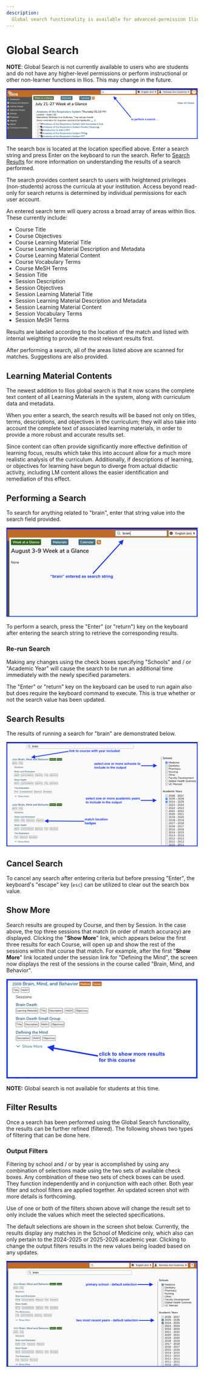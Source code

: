 ```yaml
---
description: 
  Global search functionality is available for advanced-permission Ilios users at the top of any of the screens in Ilios. Dashboard location is shown below.
---
```


# Global Search

**NOTE**: Global Search is not currently available to users who are students and do not have any higher-level permissions or perform instructional or other non-learner functions in Ilios. This may change in the future.

![global search start](../images/global_search/global_search_start.png)

The search box is located at the location specified above. Enter a search string and press Enter on the keyboard to run the search. Refer to [Search Results](https://iliosproject.gitbook.io/ilios-user-guide/dashboard/search#search-results) for more information on understanding the results of a search performed.

The search provides content search to users with heightened privileges (non-students) across the curricula at your institution. Access beyond read-only for search returns is determined by individual permissions for each user account.

An entered search term will query across a broad array of areas within Ilios. These currently include:

* Course Title
* Course Objectives
* Course Learning Material Title
* Course Learning Material Description and Metadata
* Course Learning Material Content
* Course Vocabulary Terms
* Course MeSH Terms
* Session Title
* Session Description
* Session Objectives
* Session Learning Material Title
* Session Learning Material Description and Metadata
* Session Learning Material Content
* Session Vocabulary Terms
* Session MeSH Terms

Results are labeled according to the location of the match and listed with internal weighting to provide the most relevant results first.

After performing a search, all of the areas listed above are scanned for matches. Suggestions are also provided.

## Learning Material Contents

The newest addition to Ilios global search is that it now scans the complete text content of all Learning Materials in the system, along with curriculum data and metadata.

When you enter a search, the search results will be based not only on titles, terms, descriptions, and objectives in the curriculum; they will also take into account the complete text of associated learning materials, in order to provide a more robust and accurate results set.

Since content can often provide significantly more effective definition of learning focus, results which take this into account allow for a much more realistic analysis of the curriculum. Additionally, if descriptions of learning, or objectives for learning have begun to diverge from actual didactic activity, including LM content allows the easier identification and remediation of this effect.

## Performing a Search

To search for anything related to "brain", enter that string value into the search field provided. 

![enter search string](../images/global_search/search_string_entered.png)

To perform a search, press the "Enter" (or "return") key on the keyboard after entering the search string to retrieve the corresponding results.

### Re-run Search

Making any changes using the check boxes specifying "Schools" and / or "Academic Year" will cause the search to be run an additional time immediately with the newly specified parameters.

The "Enter" or "return" key on the keyboard can be used to run again also but does require the keyboard command to execute. This is true whether or not the search value has been updated.

## Search Results

The results of running a search for "brain" are demonstrated below.

![search results displayed](../images/global_search/search_results_displayed.png)

## Cancel Search

To cancel any search after entering criteria but before pressing "Enter", the keyboard's "escape" key (`esc`) can be utilized to clear out the search box value.

## Show More

Search results are grouped by Course, and then by Session. In the case above, the top three sessions that match (in order of match accuracy) are displayed. Clicking the "**Show More**" link, which appears below the first three results for each Course, will open up and show the rest of the sessions within that course that match. For example, after the first "**Show More**" link located under the session link for "Defining the Mind", the screen now displays the rest of the sessions in the course called "Brain, Mind, and Behavior".

![show more](../images/global_search/show_more.png)

**NOTE:** Global search is not available for students at this time.

## Filter Results

Once a search has been performed using the Global Search functionality, the results can be further refined (filtered). The following shows two types of filtering that can be done here.

### Output Filters

Filtering by school and / or  by year is accomplished by using any combination of selections made using the two sets of available check boxes. Any combination of these two sets of check boxes can be used. They function independently and in conjunction with each other. Both year filter and school filters are applied together. An updated screen shot with more details is forthcoming.

Use of one or both of the filters shown above will change the result set to only include the values which meet the selected specifications.

The default selections are shown in the screen shot below. Currently, the results display any matches in the School of Medicine only, which also can only pertain to the 2024-2025 or 2025-2026 academic year. Clicking to change the output filters results in the new values being loaded based on any updates.

![filters displayed](../images/global_search/filters_displayed.png)